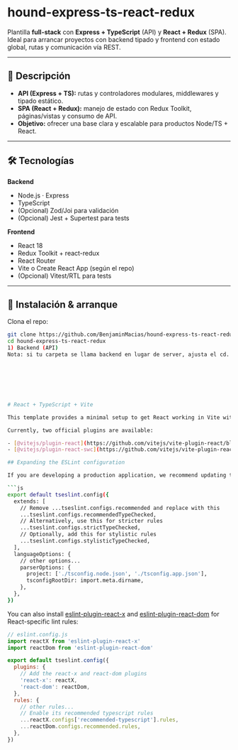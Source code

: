 # hound-express-ts-react-redux

Plantilla **full-stack** con **Express + TypeScript** (API) y **React + Redux** (SPA). Ideal para arrancar proyectos con backend tipado y frontend con estado global, rutas y comunicación vía REST.

---

## 📌 Descripción

- **API (Express + TS):** rutas y controladores modulares, middlewares y tipado estático.
- **SPA (React + Redux):** manejo de estado con Redux Toolkit, páginas/vistas y consumo de API.
- **Objetivo:** ofrecer una base clara y escalable para productos Node/TS + React.

---

## 🛠️ Tecnologías

**Backend**
- Node.js · Express
- TypeScript
- (Opcional) Zod/Joi para validación
- (Opcional) Jest + Supertest para tests

**Frontend**
- React 18
- Redux Toolkit + react-redux
- React Router
- Vite o Create React App (según el repo)
- (Opcional) Vitest/RTL para tests

---

## 🚀 Instalación & arranque

Clona el repo:

```bash
git clone https://github.com/BenjaminMacias/hound-express-ts-react-redux.git
cd hound-express-ts-react-redux
1) Backend (API)
Nota: si tu carpeta se llama backend en lugar de server, ajusta el cd.







# React + TypeScript + Vite

This template provides a minimal setup to get React working in Vite with HMR and some ESLint rules.

Currently, two official plugins are available:

- [@vitejs/plugin-react](https://github.com/vitejs/vite-plugin-react/blob/main/packages/plugin-react/README.md) uses [Babel](https://babeljs.io/) for Fast Refresh
- [@vitejs/plugin-react-swc](https://github.com/vitejs/vite-plugin-react-swc) uses [SWC](https://swc.rs/) for Fast Refresh

## Expanding the ESLint configuration

If you are developing a production application, we recommend updating the configuration to enable type-aware lint rules:

```js
export default tseslint.config({
  extends: [
    // Remove ...tseslint.configs.recommended and replace with this
    ...tseslint.configs.recommendedTypeChecked,
    // Alternatively, use this for stricter rules
    ...tseslint.configs.strictTypeChecked,
    // Optionally, add this for stylistic rules
    ...tseslint.configs.stylisticTypeChecked,
  ],
  languageOptions: {
    // other options...
    parserOptions: {
      project: ['./tsconfig.node.json', './tsconfig.app.json'],
      tsconfigRootDir: import.meta.dirname,
    },
  },
})
```

You can also install [eslint-plugin-react-x](https://github.com/Rel1cx/eslint-react/tree/main/packages/plugins/eslint-plugin-react-x) and [eslint-plugin-react-dom](https://github.com/Rel1cx/eslint-react/tree/main/packages/plugins/eslint-plugin-react-dom) for React-specific lint rules:

```js
// eslint.config.js
import reactX from 'eslint-plugin-react-x'
import reactDom from 'eslint-plugin-react-dom'

export default tseslint.config({
  plugins: {
    // Add the react-x and react-dom plugins
    'react-x': reactX,
    'react-dom': reactDom,
  },
  rules: {
    // other rules...
    // Enable its recommended typescript rules
    ...reactX.configs['recommended-typescript'].rules,
    ...reactDom.configs.recommended.rules,
  },
})
```
